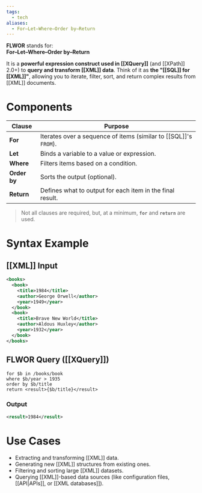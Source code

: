 ```yaml
---
tags:
  - tech
aliases:
  - For–Let–Where–Order by–Return
---
```

**FLWOR** stands for:  
**For–Let–Where–Order by–Return**

It is a **powerful expression construct used in [[XQuery]]** (and [[XPath]] 2.0+) to **query and transform [[XML]] data**.
Think of it as **the "[[SQL]] for [[XML]]"**, allowing you to iterate, filter, sort, and return complex results from [[XML]] documents.
# Components
| Clause       | Purpose                                                      |
| ------------ | ------------------------------------------------------------ |
| **For**      | Iterates over a sequence of items (similar to [[SQL]]'s `FROM`). |
| **Let**      | Binds a variable to a value or expression.                   |
| **Where**    | Filters items based on a condition.                          |
| **Order by** | Sorts the output (optional).                                 |
| **Return**   | Defines what to output for each item in the final result.    |
> Not all clauses are required, but, at a minimum, **`for`** and **`return`** are used.
# Syntax Example
## [[XML]] Input
```xml
<books>
  <book>
    <title>1984</title>
    <author>George Orwell</author>
    <year>1949</year>
  </book>
  <book>
    <title>Brave New World</title>
    <author>Aldous Huxley</author>
    <year>1932</year>
  </book>
</books>
```
## FLWOR Query ([[XQuery]])
```xquery
for $b in /books/book
where $b/year > 1935
order by $b/title
return <result>{$b/title}</result>
```
### Output
```xml
<result>1984</result>
```
# Use Cases
- Extracting and transforming [[XML]] data.
- Generating new [[XML]] structures from existing ones.
- Filtering and sorting large [[XML]] datasets.
- Querying [[XML]]-based data sources (like configuration files, [[API|APIs]], or [[XML databases]]).
